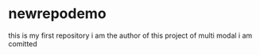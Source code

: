 # newrepodemo
this is my first repository
i am the author of this project of multi modal 
i am comitted 